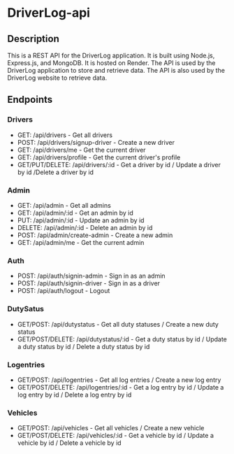 # DriverLog-api
## Description
This is a REST API for the DriverLog application. It is built using Node.js, Express.js, and MongoDB. It is hosted on Render. The API is used by the DriverLog application to store and retrieve data. The API is also used by the DriverLog website to retrieve data.

## Endpoints
### Drivers
- GET: /api/drivers - Get all drivers
- POST: /api/drivers/signup-driver - Create a new driver
- GET: /api/drivers/me - Get the current driver
- GET: /api/drivers/profile - Get the current driver's profile
- GET/PUT/DELETE: /api/drivers/:id - Get a driver by id / Update a driver by id /Delete a driver by id

### Admin
- GET: /api/admin - Get all admins
- GET: /api/admin/:id - Get an admin by id
- PUT: /api/admin/:id - Update an admin by id
- DELETE: /api/admin/:id - Delete an admin by id
- POST: /api/admin/create-admin - Create a new admin
- GET: /api/admin/me - Get the current admin

### Auth
- POST: /api/auth/signin-admin - Sign in as an admin
- POST: /api/auth/signin-driver - Sign in as a driver
- POST: /api/auth/logout - Logout

### DutySatus
- GET/POST: /api/dutystatus - Get all duty statuses / Create a new duty status
- GET/POST/DELETE: /api/dutystatus/:id - Get a duty status by id / Update a duty status by id / Delete a duty status by id

### Logentries
- GET/POST: /api/logentries - Get all log entries / Create a new log entry
- GET/POST/DELETE: /api/logentries/:id - Get a log entry by id / Update a log entry by id / Delete a log entry by id

### Vehicles
- GET/POST: /api/vehicles - Get all vehicles / Create a new vehicle
- GET/POST/DELETE: /api/vehicles/:id - Get a vehicle by id / Update a vehicle by id / Delete a vehicle by id
